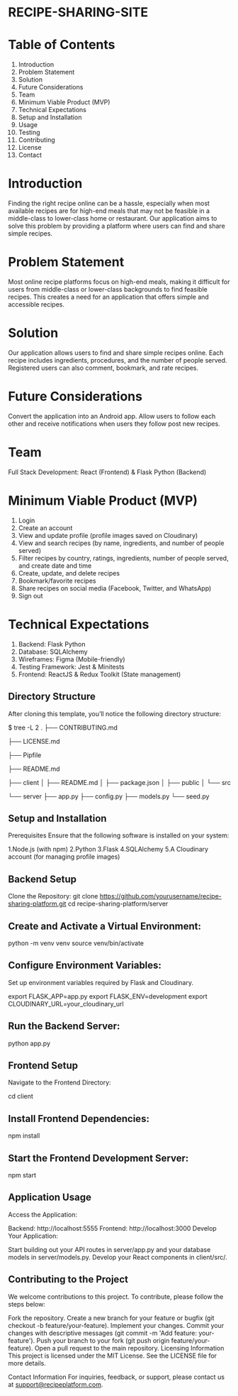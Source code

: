 # RECIPE-SHARING-SITE

# Table of Contents

1. Introduction
2. Problem Statement
3. Solution
4. Future Considerations
5. Team
6. Minimum Viable Product (MVP)
7. Technical Expectations
8. Setup and Installation
9. Usage
10. Testing
11. Contributing
12. License
13. Contact

 # Introduction
Finding the right recipe online can be a hassle, especially when most available recipes are for high-end meals that may not be feasible in a middle-class to lower-class home or restaurant. Our application aims to solve this problem by providing a platform where users can find and share simple recipes.

 # Problem Statement
Most online recipe platforms focus on high-end meals, making it difficult for users from middle-class or lower-class backgrounds to find feasible recipes. This creates a need for an application that offers simple and accessible recipes.

 # Solution
Our application allows users to find and share simple recipes online. Each recipe includes ingredients, procedures, and the number of people served. Registered users can also comment, bookmark, and rate recipes.

 # Future Considerations
Convert the application into an Android app.
Allow users to follow each other and receive notifications when users they follow post new recipes.

 # Team
Full Stack Development: React (Frontend) & Flask Python (Backend)

 # Minimum Viable Product (MVP)
1. Login
2. Create an account
3. View and update profile (profile images saved on Cloudinary)
4. View and search recipes (by name, ingredients, and number of people served)
5. Filter recipes by country, ratings, ingredients, number of people served, and create date and time
6. Create, update, and delete recipes
7. Bookmark/favorite recipes
8. Share recipes on social media (Facebook, Twitter, and WhatsApp)
9. Sign out
   
 # Technical Expectations
1. Backend: Flask Python
2. Database: SQLAlchemy
3. Wireframes: Figma (Mobile-friendly)
4. Testing Framework: Jest & Minitests
5. Frontend: ReactJS & Redux Toolkit (State management)

## Directory Structure
After cloning this template, you’ll notice the following directory structure:

$ tree -L 2
.
├── CONTRIBUTING.md

├── LICENSE.md

├── Pipfile

├── README.md

├── client
│   ├── README.md
│   ├── package.json
│   ├── public
│   └── src

└── server
    ├── app.py
    ├── config.py
    ├── models.py
    └── seed.py



## Setup and Installation
Prerequisites
Ensure that the following software is installed on your system:

1.Node.js (with npm)
2.Python
3.Flask
4.SQLAlchemy
5.A Cloudinary account (for managing profile images)

## Backend Setup
Clone the Repository:
git clone https://github.com/yourusername/recipe-sharing-platform.git
cd recipe-sharing-platform/server

## Create and Activate a Virtual Environment:
python -m venv venv
source venv/bin/activate 

## Configure Environment Variables:
Set up environment variables required by Flask and Cloudinary.

export FLASK_APP=app.py
export FLASK_ENV=development
export CLOUDINARY_URL=your_cloudinary_url

## Run the Backend Server:
python app.py


## Frontend Setup
Navigate to the Frontend Directory:

cd client

## Install Frontend Dependencies:

npm install

## Start the Frontend Development Server:

npm start


## Application Usage
Access the Application:

Backend: http://localhost:5555
Frontend: http://localhost:3000
Develop Your Application:

Start building out your API routes in server/app.py and your database models in server/models.py.
Develop your React components in client/src/.


## Contributing to the Project
We welcome contributions to this project. To contribute, please follow the steps below:

Fork the repository.
Create a new branch for your feature or bugfix (git checkout -b feature/your-feature).
Implement your changes.
Commit your changes with descriptive messages (git commit -m 'Add feature: your-feature').
Push your branch to your fork (git push origin feature/your-feature).
Open a pull request to the main repository.
Licensing Information
This project is licensed under the MIT License. See the LICENSE file for more details.

Contact Information
For inquiries, feedback, or support, please contact us at support@recipeplatform.com.
